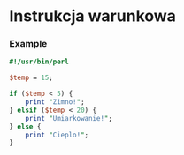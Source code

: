 # Instrukcja warunkowa

### Example

```perl
#!/usr/bin/perl

$temp = 15;

if ($temp < 5) {
    print "Zimno!";
} elsif ($temp < 20) {
    print "Umiarkowanie!";
} else {
    print "Cieplo!";
}
```
